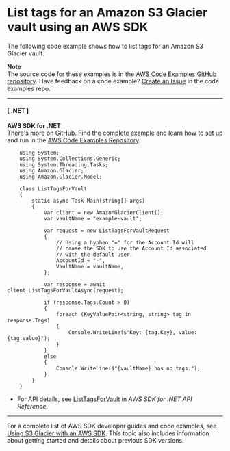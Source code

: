 # List tags for an Amazon S3 Glacier vault using an AWS SDK<a name="example_glacier_ListTagsForVault_section"></a>

The following code example shows how to list tags for an Amazon S3 Glacier vault\.

**Note**  
The source code for these examples is in the [AWS Code Examples GitHub repository](https://github.com/awsdocs/aws-doc-sdk-examples)\. Have feedback on a code example? [Create an Issue](https://github.com/awsdocs/aws-doc-sdk-examples/issues/new/choose) in the code examples repo\. 

------
#### [ \.NET ]

**AWS SDK for \.NET**  
 There's more on GitHub\. Find the complete example and learn how to set up and run in the [AWS Code Examples Repository](https://github.com/awsdocs/aws-doc-sdk-examples/tree/main/dotnetv3/Glacier#code-examples)\. 
  

```
    using System;
    using System.Collections.Generic;
    using System.Threading.Tasks;
    using Amazon.Glacier;
    using Amazon.Glacier.Model;

    class ListTagsForVault
    {
        static async Task Main(string[] args)
        {
            var client = new AmazonGlacierClient();
            var vaultName = "example-vault";

            var request = new ListTagsForVaultRequest
            {
                // Using a hyphen "=" for the Account Id will
                // cause the SDK to use the Account Id associated
                // with the default user.
                AccountId = "-",
                VaultName = vaultName,
            };

            var response = await client.ListTagsForVaultAsync(request);

            if (response.Tags.Count > 0)
            {
                foreach (KeyValuePair<string, string> tag in response.Tags)
                {
                    Console.WriteLine($"Key: {tag.Key}, value: {tag.Value}");
                }
            }
            else
            {
                Console.WriteLine($"{vaultName} has no tags.");
            }
        }
    }
```
+  For API details, see [ListTagsForVault](https://docs.aws.amazon.com/goto/DotNetSDKV3/glacier-2012-06-01/ListTagsForVault) in *AWS SDK for \.NET API Reference*\. 

------

For a complete list of AWS SDK developer guides and code examples, see [Using S3 Glacier with an AWS SDK](sdk-general-information-section.md)\. This topic also includes information about getting started and details about previous SDK versions\.